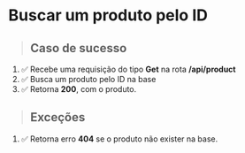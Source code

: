 # Buscar um produto pelo ID

> ## Caso de sucesso

1. ✅ Recebe uma requisição do tipo **Get** na rota **/api/product**
2. ✅ Busca um produto pelo ID na base
3. ✅ Retorna **200**, com o produto.

> ## Exceções

1. ✅ Retorna erro **404** se o produto não exister na base.